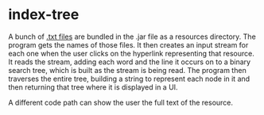 # index-tree

A bunch of <a href=http://www.textfiles.com>.txt files</a> are bundled in the .jar file as a resources directory.  The program gets the names of those files.  It then creates an input stream for each one when the user clicks on the hyperlink representing that resource.  It reads the stream, adding each word and the line it occurs on to a binary search tree, which is built as the stream is being read.  The program then traverses the entire tree, building a string to represent each node in it and then returning that tree where it is displayed in a UI.

A different code path can show the user the full text of the resource.

